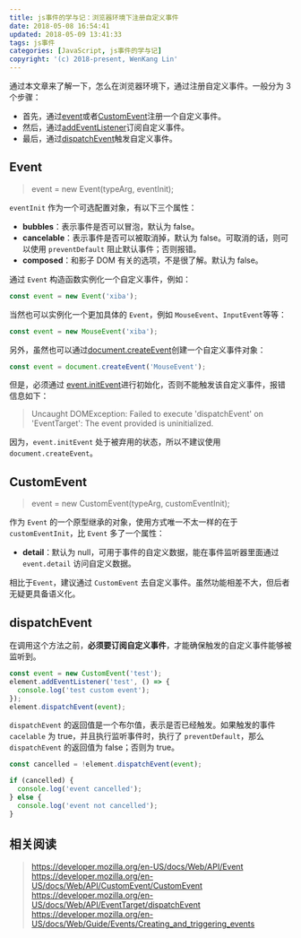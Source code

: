 ```yaml
---
title: js事件的学与记：浏览器环境下注册自定义事件
date: 2018-05-08 16:54:41
updated: 2018-05-09 13:41:33
tags: js事件
categories: [JavaScript, js事件的学与记]
copyright: '(c) 2018-present, WenKang Lin'
---
```


通过本文章来了解一下，怎么在浏览器环境下，通过注册自定义事件。一般分为 3 个步骤：

* 首先，通过[event][event]或者[CustomEvent][customevent]注册一个自定义事件。
* 然后，通过[addEventListener][addeventlistener]订阅自定义事件。
* 最后，通过[dispatchEvent][dispatchevent]触发自定义事件。

<!-- more -->

## Event

> event = new Event(typeArg, eventInit);

`eventInit` 作为一个可选配置对象，有以下三个属性：

* **bubbles**：表示事件是否可以冒泡，默认为 false。
* **cancelable**：表示事件是否可以被取消掉，默认为 false。可取消的话，则可以使用 `preventDefault` 阻止默认事件；否则报错。
* **composed**：和影子 DOM 有关的选项，不是很了解。默认为 false。

通过 `Event` 构造函数实例化一个自定义事件，例如：

```js
const event = new Event('xiba');
```

当然也可以实例化一个更加具体的 `Event`，例如 `MouseEvent`、`InputEvent`等等：

```js
const event = new MouseEvent('xiba');
```

另外，虽然也可以通过[document.createEvent][createevent]创建一个自定义事件对象：

```js
const event = document.createEvent('MouseEvent');
```

但是，必须通过 [event.initEvent][initevent]进行初始化，否则不能触发该自定义事件，报错信息如下：

> Uncaught DOMException: Failed to execute 'dispatchEvent' on 'EventTarget': The event provided is uninitialized.

因为，`event.initEvent` 处于被弃用的状态，所以不建议使用 `document.createEvent`。

## CustomEvent

> event = new CustomEvent(typeArg, customEventInit);

作为 `Event` 的一个原型继承的对象，使用方式唯一不太一样的在于 `customEventInit`，比 `Event` 多了一个属性：

* **detail**：默认为 null，可用于事件的自定义数据，能在事件监听器里面通过 `event.detail` 访问自定义数据。

相比于`Event`，建议通过 `CustomEvent` 去自定义事件。虽然功能相差不大，但后者无疑更具备语义化。

## dispatchEvent

在调用这个方法之前，**必须要订阅自定义事件**，才能确保触发的自定义事件能够被监听到。

```js
const event = new CustomEvent('test');
element.addEventListener('test', () => {
  console.log('test custom event');
});
element.dispatchEvent(event);
```

`dispatchEvent` 的返回值是一个布尔值，表示是否已经触发。如果触发的事件 `cacelable` 为 true，并且执行监听事件时，执行了 `preventDefault`，那么 `dispatchEvent` 的返回值为 false；否则为 true。

```js
const cancelled = !element.dispatchEvent(event);

if (cancelled) {
  console.log('event cancelled');
} else {
  console.log('event not cancelled');
}
```

## 相关阅读

> https://developer.mozilla.org/en-US/docs/Web/API/Event<br> https://developer.mozilla.org/en-US/docs/Web/API/CustomEvent/CustomEvent<br> https://developer.mozilla.org/en-US/docs/Web/API/EventTarget/dispatchEvent<br> https://developer.mozilla.org/en-US/docs/Web/Guide/Events/Creating_and_triggering_events

[event]: https://developer.mozilla.org/en-US/docs/Web/API/Event
[customevent]: https://developer.mozilla.org/en-US/docs/Web/API/CustomEvent/CustomEvent
[addeventlistener]: https://developer.mozilla.org/en-US/docs/Web/API/EventTarget/addEventListener
[dispatchevent]: https://developer.mozilla.org/en-US/docs/Web/API/EventTarget/dispatchEvent
[initevent]: https://developer.mozilla.org/en-US/docs/Web/API/Event/initEvent
[createevent]: https://developer.mozilla.org/en-US/docs/Web/API/Document/createEvent
